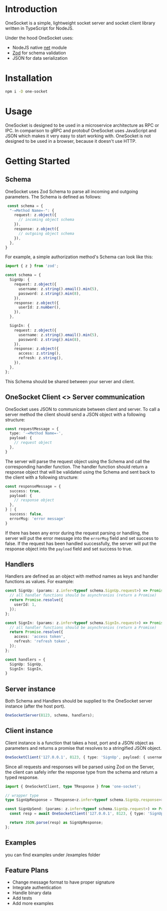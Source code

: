 # Introduction

OneSocket is a simple, lightweight socket server and socket client library written in TypeScript for NodeJS.

Under the hood OneSocket uses:
 - NodeJS native [net](https://nodejs.org/api/net.html) module 
 - [Zod](https://zod.dev) for schema validation
 - JSON for data serialization

# Installation

```bash
npm i -D one-socket
```

# Usage

OneSocket is designed to be used in a microservice architecture as RPC or IPC. In comparison to gRPC and protobuf OneSocket uses JavaScript and JSON
which makes it very easy to start working with. 
OneSocket is not designed to be used in a browser, because it doesn't use HTTP.

# Getting Started
## Schema

OneSocket uses Zod Schema to parse all incoming and outgoing parameters. The Schema is defined as follows:

```TypeScript
 const schema = {
  "-=Method Name=-": {
    request: z.object({
      // incoming object schema
    }),
    response: z.object({
      // outgoing object schema
    }),
  },
}
```

For example, a simple authorization method's Schema can look like this:
```TypeScript
import { z } from 'zod';

const schema = {
  SignUp: {
    request: z.object({
      username: z.string().email().min(5),
      password: z.string().min(8),
    }),
    response: z.object({
      userId: z.number(),
    }),
  },

  SignIn: {
    request: z.object({
      username: z.string().email().min(5),
      password: z.string().min(8),
    }),
    response: z.object({
      access: z.string(),
      refresh: z.string(),
    }),
  },
};
```
This Schema should be shared between your server and client.

## OneSocket Client <> Server communication
OneSocket uses JSON to communicate between client and server. 
To call a server method the client should send a JSON object with a following structure:
```TypeScript
const requestMessage = {
  type: '-=Method Name=-',
  payload: {
    // request object
  },
}
```
The server will parse the request object using the Schema and call the corresponding handler function.
The handler function should return a response object that will be validated using the Schema and sent back to the client with a following structure: 
```TypeScript
const responseMessage = {
  success: true,
  payload: {
    // response object
  },
} | {
  success: false,
  errorMsg: 'error message'
}
```
If there has been any error during the request parsing or handling, the server will put the error message into the `errorMsg` field and set success to false.
If the request has been handled successfully, the server will put the response object into the `payload` field and set success to true.

## Handlers
Handlers are defined as an object with method names as keys and handler functions as values. For example:
```TypeScript
const SignUp: (params: z.infer<typeof schema.SignUp.request>) => Promise<z.infer<typeof schema.SignUp.response>> = async (params) => {
  // all handler functions should be asynchronios (return a Promise) 
  return Promise.resolve({ 
    userId: 1,
  });
};

const SignIn: (params: z.infer<typeof schema.SignIn.request>) => Promise<z.infer<typeof schema.SignIn.response>> = async (params) => {
  // all handler functions should be asynchronios (return a Promise) 
  return Promise.resolve({
    access: 'access token',
    refresh: 'refresh token',
  });
};

const handlers = {
  SignUp: SignUp,
  SignIn: SignIn,
}
```
## Server instance
Both Schema and Handlers should be supplied to the OneSocket server instance (after the host port).
```TypeScript
OneSocketServer(8123, schema, handlers);
```
## Client instance
Client instance is a function that takes a host, port and a JSON object as parameters and returns a promise that resolves to a stringified JSON object.
```TypeScript
OneSocketClient('127.0.0.1', 8123, { type: 'SignUp', payload: { username: 'admin', password: '123' } });
```
Since all requests and responses will be parsed using Zod on the Server, the client can safely infer the response type from the schema and return a typed response.
```TypeScript
import { OneSocketClient, type TResponse } from 'one-socket';

// wrapper type
type SignUpResponse = TResponse<z.infer<typeof schema.SignUp.response>>;

const SignUpSend: (params: z.infer<typeof schema.SignUp.request>) => Promise<SignUpResponse> = async (params) => {
  const resp = await OneSocketClient('127.0.0.1', 8123, { type: 'SignUp', payload: params });

  return JSON.parse(resp) as SignUpResponse;
};
```

## Examples
you can find examples under /examples folder

## Feature Plans
-  Change message format to have proper signature
-  Integrate authentication
-  Handle binary data
-  Add tests
-  Add more examples
